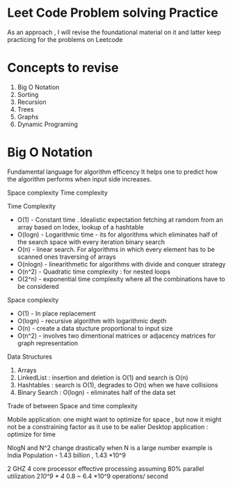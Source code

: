 # Leet Code Problem solving Practice

As an approach , I will revise the foundational material on it and latter keep practicing for the problems on Leetcode 

# Concepts to revise 

1. Big O Notation 
2. Sorting 
3. Recursion 
4. Trees
5. Graphs 
6. Dynamic Programing 


# Big O Notation 

Fundamental language for algorithm efficency 
It helps one to predict how the algorithm performs when input side increases. 

Space complexity 
Time complexity 

Time Complexity
* O(1) - Constant time . Idealistic expectation fetching at ramdom from an array based on Index, lookup of a hashtable 
* O(logn) - Logarithmic time - its for algorithms which eliminates half of the search space with every iteration binary search
* O(n) - linear search. For algorithms in which every element has to be scanned ones traversing of arrays
* O(nlogn) - linearithmetic for algorithms with divide and conquer strategy 
* O(n^2) - Quadratic time complexity : for nested loops 
* O(2^n) - exponential time complexity where all the combinations have to be considered

Space complexity 
* O(1) - In place replacement 
* O(logn) - recursive algorithm with logarithmic depth 
* O(n) -  create a data stucture proportional to input size 
* O(n^2) - involves two dimentional matrices or adjacency matrices for graph representation

Data Structures
1. Arrays 
2. LinkedList : insertion and deletion is O(1) and search is O(n) 
3. Hashtables : search is O(1), degrades to O(n) when we have collisions
4. Binary Search : O(logn) - eliminates half of the data set 


Trade of between Space and time complexity 

Mobile application: one might want to optimize for space , but now it might not be a constraining factor as it use to be ealier 
Desktop application : optimize for time 


NlogN and N^2 change drastically when N is a large number 
example is India Population - 1.43 billion , 1.43 *10^9 

2 GHZ 4 core processor 
effective processing assuming 80% parallel utilization 
2*10^9 * 4* 0.8 ~ 6.4 *10^9 operations/ second 



